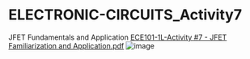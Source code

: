 # ELECTRONIC-CIRCUITS_Activity7
 JFET Fundamentals and Application
[ECE101-1L-Activity #7 - JFET Familiarization and Application.pdf](https://github.com/JvMapote/ELECTRONIC-CIRCUITS_Activity7/files/8247462/ECE101-1L-Activity.7.-.JFET.Familiarization.and.Application.pdf)
![image](https://user-images.githubusercontent.com/101295973/158233553-03781ccc-b17e-4b17-8fb8-23890ef02b71.png)
